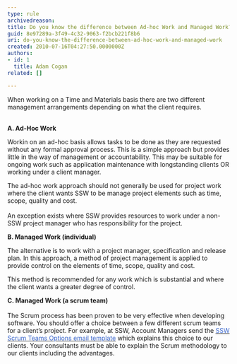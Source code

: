 ```yaml
---
type: rule
archivedreason: 
title: Do you know the difference between Ad-hoc Work and Managed Work?
guid: 8e97289a-3f49-4c32-9063-f2bcb221f8b6
uri: do-you-know-the-difference-between-ad-hoc-work-and-managed-work
created: 2010-07-16T04:27:50.0000000Z
authors:
- id: 1
  title: Adam Cogan
related: []

---
```



When working on a Time and Materials basis there are two different management arrangements depending on what the client requires. 
<br><excerpt class='endintro'></excerpt><br>
<p><b>A. Ad-Hoc Work</b> </p>
<p>Workin on an ad-hoc basis allows tasks to be done as they are requested without any formal approval process. This is a simple approach but provides little in the way of management or accountability. This may be suitable for ongoing work such as application maintenance with longstanding clients OR working under a client manager.</p>
<p>The ad-hoc work approach should not generally be used for project work where the client wants SSW to be manage project elements such as time, scope, quality and cost. <br><br>An exception exists where SSW provides resources to work under a non-SSW project manager who has responsibility for the project. </p>
<p><b>B. Managed Work (individual)</b></p>
<p>The alternative is to work with a project manager, specification and release plan. In this approach, a method of project management is applied to provide control on the elements of time, scope, quality and cost. </p>
<p>This method is recommended for any work which is substantial and where the client wants a greater degree of control.</p>
<div><b>C. Managed Work (a scrum team)</b></div>
<div><strong></strong>&#160;</div>
<div>The Scrum process has been proven to be very effective when developing software. You should offer a choice between a few different scrum teams for a client’s project. For example, at SSW, Account Managers send the <a href="http&#58;//www.ssw.com.au/SSW/Standards/Rules/Files/ScrumTeamsOptionEmailTemplate.docx"><font color="#3a66cc">SSW Scrum Teams Options email template</font></a> which explains this choice to our clients. Your consultants must be able to explain the Scrum methodology to our clients including the advantages. </div>
<p>&#160;</p>


